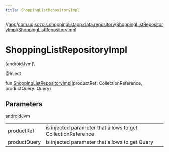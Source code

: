 ```yaml
---
title: ShoppingListRepositoryImpl
---
```

//[app](../../../index.html)/[com.ugisozols.shoppinglistapp.data.repository](../index.html)/[ShoppingListRepositoryImpl](index.html)/[ShoppingListRepositoryImpl](-shopping-list-repository-impl.html)



# ShoppingListRepositoryImpl



[androidJvm]\




@Inject



fun [ShoppingListRepositoryImpl](-shopping-list-repository-impl.html)(productRef: CollectionReference, productQuery: Query)



## Parameters


androidJvm

| | |
|---|---|
| productRef | is injected parameter that allows to get CollectionReference |
| productQuery | is injected parameter that allows to get Query |




